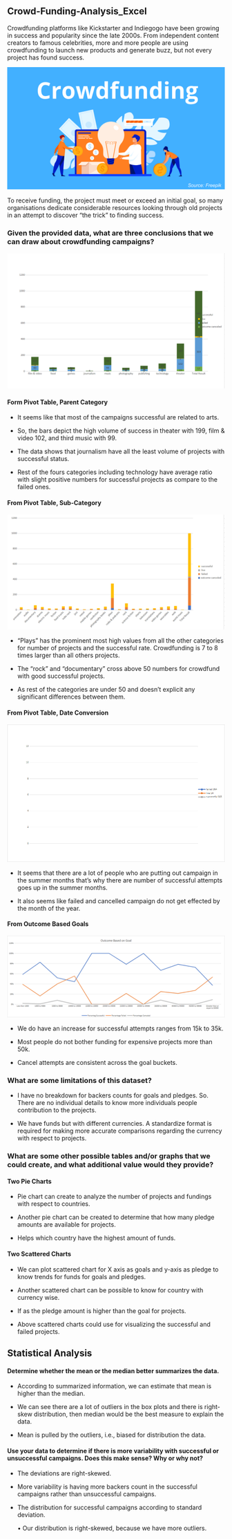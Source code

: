 ## Crowd-Funding-Analysis_Excel


Crowdfunding platforms like Kickstarter and Indiegogo have been growing in success and popularity since the late 2000s. From independent content creators to famous celebrities, more and more people are using crowdfunding to launch new products and generate buzz, but not every project has found success. 


![Alt text](images/crowdfunding.jpg)


To receive funding, the project must meet or exceed an initial goal, so many organisations dedicate considerable resources looking through old projects in an attempt to discover “the trick” to finding success. 


### Given the provided data, what are three conclusions that we can draw about crowdfunding campaigns?


![Alt text](images/1_parent_category.png)


#### Form Pivot Table, Parent Category

- It seems like that most of the campaigns successful are related to arts.

- So, the bars depict the high volume of success in theater with 199, film & video 102, and third music with 99.

- The data shows that journalism have all the least volume of projects with successful status.

- Rest of the fours categories including technology have average ratio with slight positive numbers for successful projects as compare to the failed ones.


#### From Pivot Table, Sub-Category


![Alt text](images/2_sub_category.png)


- “Plays” has the prominent most high values from all the other categories for number of projects and the successful rate. Crowdfunding is 7 to 8 times larger than all others projects.

- The “rock” and “documentary” cross above 50 numbers for crowdfund with good successful projects.

- As rest of the categories are under 50 and doesn’t explicit any significant differences between them.

#### From Pivot Table, Date Conversion


![Alt text](images/3_date.png)


- It seems that there are a lot of people who are putting out campaign in the summer months that’s why there are number of successful attempts goes up in the summer months.

- It also seems like failed and cancelled campaign do not get effected by the month of the year.

#### From Outcome Based Goals


![Alt text](images/4_outcome_based_goal.png)


- We do have an increase for successful attempts ranges from 15k to 35k. 

- Most people do not bother funding for expensive projects more than 50k.

- Cancel attempts are consistent across the goal buckets.




### What are some limitations of this dataset?

- I have no breakdown for backers counts for goals and pledges. So. There are no individual details to know more individuals people contribution to the projects.

-  We have funds but with different currencies. A standardize format is required for making more accurate comparisons regarding the currency with respect to projects.


### What are some other possible tables and/or graphs that we could create, and what additional value would they provide?

#### Two Pie Charts

- Pie chart can create to analyze the number of projects and fundings with respect to countries.

- Another pie chart can be created to determine that how many pledge amounts are available for projects.

- Helps which country have the highest amount of funds.

#### Two Scattered Charts

- We can plot scattered chart for X axis as goals and   y-axis as pledge to know trends for funds for goals and pledges.

- Another scattered chart can be possible to know for country with currency wise.

- If as the pledge amount is higher than the goal for projects.

- Above scattered charts could use for visualizing the successful and failed projects.








## Statistical Analysis

#### Determine whether the mean or the median better summarizes the data.

- According to summarized information, we can estimate that mean is higher than the median.

- We can see there are a lot of outliers in the box plots and there is right-skew distribution, then median would be the best measure to explain the data.

- Mean is pulled by the outliers, i.e., biased for distribution the data.

#### Use your data to determine if there is more variability with successful or unsuccessful campaigns. Does this make sense? Why or why not?

- The deviations are right-skewed.
- More variability is having more backers count in the successful campaigns rather than unsuccessful campaigns.
- The distribution for successful campaigns according to standard deviation.













    • Our distribution is right-skewed, because we have more outliers.
